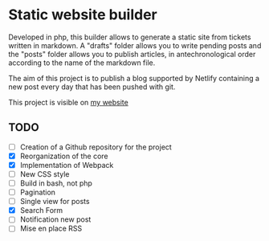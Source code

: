 # Static website builder

Developed in php, this builder allows to generate a static site from tickets written in markdown. A "drafts" folder allows you to write pending posts and the "posts" folder allows you to publish articles, in antechronological order according to the name of the markdown file. 

The aim of this project is to publish a blog supported by Netlify containing a new post every day that has been pushed with git.

This project is visible on [my website](https://www.dorianmongel.fr/)

## TODO
- [ ] Creation of a Github repository for the project
- [x] Reorganization of the core
- [x] Implementation of Webpack
- [ ] New CSS style
- [ ] Build in bash, not php
- [ ] Pagination
- [ ] Single view for posts
- [x] Search Form
- [ ] Notification new post
- [ ] Mise en place RSS